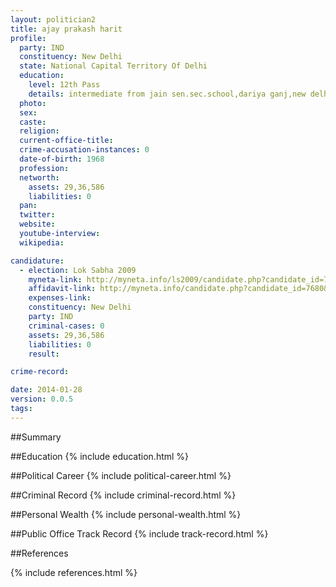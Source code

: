 ```yaml
---
layout: politician2
title: ajay prakash harit
profile: 
  party: IND
  constituency: New Delhi
  state: National Capital Territory Of Delhi
  education: 
    level: 12th Pass
    details: intermediate from jain sen.sec.school,dariya ganj,new delhi-02 year 1985
  photo: 
  sex: 
  caste: 
  religion: 
  current-office-title: 
  crime-accusation-instances: 0
  date-of-birth: 1968
  profession: 
  networth: 
    assets: 29,36,586
    liabilities: 0
  pan: 
  twitter: 
  website: 
  youtube-interview: 
  wikipedia: 

candidature: 
  - election: Lok Sabha 2009
    myneta-link: http://myneta.info/ls2009/candidate.php?candidate_id=7680
    affidavit-link: http://myneta.info/candidate.php?candidate_id=7680&scan=original
    expenses-link: 
    constituency: New Delhi 
    party: IND
    criminal-cases: 0
    assets: 29,36,586
    liabilities: 0
    result:  

crime-record: 

date: 2014-01-28
version: 0.0.5
tags: 
---
```

##Summary


##Education
{% include education.html %}


##Political Career
{% include political-career.html %}


##Criminal Record
{% include criminal-record.html %}


##Personal Wealth
{% include personal-wealth.html %}


##Public Office Track Record
{% include track-record.html %}


##References


{% include references.html %}